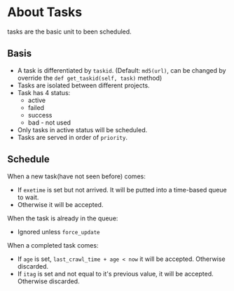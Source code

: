 About Tasks
===========

tasks are the basic unit to been scheduled.

Basis
-----

* A task is differentiated by `taskid`. (Default: `md5(url)`, can be changed by override the `def get_taskid(self, task)` method)
* Tasks are isolated between different projects.
* Task has 4 status:
    - active
    - failed
    - success
    - bad - not used
* Only tasks in active status will be scheduled.
* Tasks are served in order of `priority`.

Schedule
--------

When a new task(have not seen before) comes:

* If `exetime` is set but not arrived. It will be putted into a time-based queue to wait.
* Otherwise it will be accepted.

When the task is already in the queue:

* Ignored unless `force_update`

When a completed task comes:

* If `age` is set, `last_crawl_time + age < now` it will be accepted. Otherwise discarded.
* If `itag` is set and not equal to it's previous value, it will be accepted. Otherwise discarded.